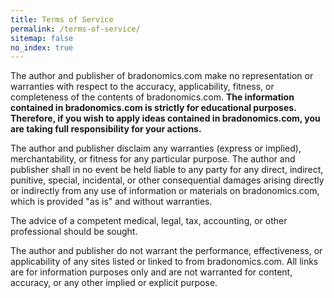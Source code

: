 ```yaml
---
title: Terms of Service
permalink: /terms-of-service/
sitemap: false
no_index: true
---
```


The author and publisher of bradonomics.com make no representation or warranties with respect to the accuracy, applicability, fitness, or completeness of the contents of bradonomics.com. **The information contained in bradonomics.com is strictly for educational purposes. Therefore, if you wish to apply ideas contained in bradonomics.com, you are taking full responsibility for your actions.**

The author and publisher disclaim any warranties (express or implied), merchantability, or fitness for any particular purpose. The author and publisher shall in no event be held liable to any party for any direct, indirect, punitive, special, incidental, or other consequential damages arising directly or indirectly from any use of information or materials on bradonomics.com, which is provided "as is" and without warranties.

The advice of a competent medical, legal, tax, accounting, or other professional should be sought.

The author and publisher do not warrant the performance, effectiveness, or applicability of any sites listed or linked to from bradonomics.com. All links are for information purposes only and are not warranted for content, accuracy, or any other implied or explicit purpose.
